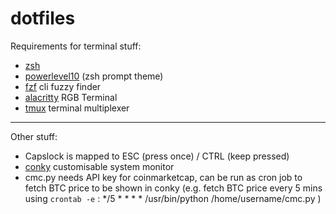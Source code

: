 # dotfiles
Requirements for terminal stuff:
- [zsh](https://wiki.archlinux.org/title/zsh)
- [powerlevel10](https://github.com/romkatv/powerlevel10k) (zsh prompt theme)
- [fzf](https://github.com/junegunn/fzf) cli fuzzy finder
- [alacritty](https://github.com/alacritty/alacritty) RGB Terminal
- [tmux](https://github.com/tmux/tmux/wiki) terminal multiplexer

---
Other stuff:
- Capslock is mapped to ESC (press once) / CTRL (keep pressed)
- [conky](https://github.com/brndnmtthws/conky) customisable system monitor
- cmc.py needs API key for coinmarketcap, can be run as cron job to fetch BTC price to be shown in conky
  (e.g. fetch BTC price every 5 mins using `crontab -e` :  */5 * * * * /usr/bin/python /home/username/cmc.py )
